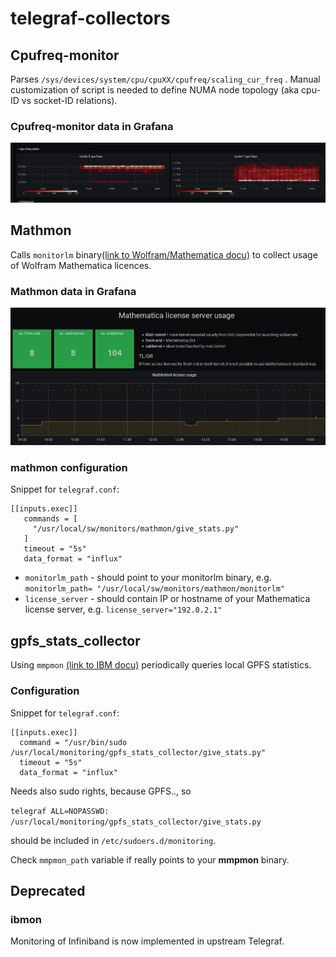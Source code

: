 # telegraf-collectors

## Cpufreq-monitor

Parses `/sys/devices/system/cpu/cpuXX/cpufreq/scaling_cur_freq` . Manual customization of script is needed to define NUMA node topology (aka cpu-ID vs socket-ID relations).


### Cpufreq-monitor data in Grafana

![Grafana visualization of cpufreq-monitor data](
https://github.com/jose-d/telegraf-collectors/raw/master/.docu/Screenshot_2020-07-15%20node%20details%20-%20Grafana.png)

## Mathmon

Calls ```monitorlm``` binary[(link to Wolfram/Mathematica docu)](https://reference.wolfram.com/language/tutorial/MonitoringMathLM.html) to collect usage of Wolfram Mathematica licences.

### Mathmon data in Grafana

![Grafana visualisation of Mathmon data](
https://github.com/jose-d/telegraf-collectors/raw/master/.docu/Screenshot_2020-07-15%20Mathematica%20license%20usage%20-%20Grafana.png)

### mathmon configuration

Snippet for ```telegraf.conf```:

```
[[inputs.exec]]
   commands = [
     "/usr/local/sw/monitors/mathmon/give_stats.py"
   ]
   timeout = "5s"
   data_format = "influx"
```

* ```monitorlm_path``` - should point to your monitorlm binary, e.g. ```monitorlm_path= "/usr/local/sw/monitors/mathmon/monitorlm"```
* ```license_server``` - should contain IP or hostname of your Mathematica license server, e.g. ```license_server="192.0.2.1"```



## gpfs_stats_collector

Using ```mmpmon``` [(link to IBM docu)](https://www.ibm.com/support/knowledgecenter/en/STXKQY_5.0.1/com.ibm.spectrum.scale.v5r01.doc/bl1adv_mmpmonch.htm) periodically queries local GPFS statistics.

### Configuration

Snippet for ```telegraf.conf```:

```
[[inputs.exec]]
  command = "/usr/bin/sudo /usr/local/monitoring/gpfs_stats_collector/give_stats.py"
  timeout = "5s"
  data_format = "influx"
```

Needs also sudo rights, because GPFS.., so 

```telegraf ALL=NOPASSWD: /usr/local/monitoring/gpfs_stats_collector/give_stats.py```

should be included in ```/etc/sudoers.d/monitoring```.

Check ```mmpmon_path``` variable if really points to your **mmpmon** binary.

## Deprecated

### ibmon

Monitoring of Infiniband is now implemented in upstream Telegraf.
